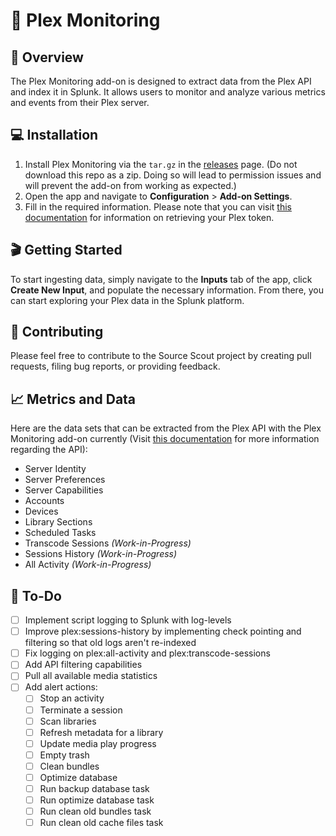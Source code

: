 # 🚀 Plex Monitoring

## 📝 Overview
The Plex Monitoring add-on is designed to extract data from the Plex API and index it in Splunk. It allows users to monitor and analyze various metrics and events from their Plex server.

## 💻 Installation
1. Install Plex Monitoring via the `tar.gz` in the [releases](https://github.com/EatMoreChicken/ta-plex-monitoring/releases) page. (Do not download this repo as a zip. Doing so will lead to permission issues and will prevent the add-on from working as expected.)
2. Open the app and navigate to **Configuration** > **Add-on Settings**.
3. Fill in the required information. Please note that you can visit [this documentation](https://www.plexopedia.com/plex-media-server/general/plex-token/) for information on retrieving your Plex token.

## 🎬 Getting Started
To start ingesting data, simply navigate to the **Inputs** tab of the app, click **Create New Input**, and populate the necessary information. From there, you can start exploring your Plex data in the Splunk platform.

## 🤝 Contributing
Please feel free to contribute to the Source Scout project by creating pull requests, filing bug reports, or providing feedback.

## 📈 Metrics and Data
Here are the data sets that can be extracted from the Plex API with the Plex Monitoring add-on currently (Visit [this documentation](https://www.plexopedia.com/plex-media-server/api/) for more information regarding the API):
- Server Identity
- Server Preferences
- Server Capabilities
- Accounts
- Devices
- Library Sections
- Scheduled Tasks
- Transcode Sessions *(Work-in-Progress)*
- Sessions History *(Work-in-Progress)*
- All Activity *(Work-in-Progress)*

## 📝 To-Do
- [ ] Implement script logging to Splunk with log-levels
- [ ] Improve plex:sessions-history by implementing check pointing and filtering so that old logs aren't re-indexed
- [ ] Fix logging on plex:all-activity and plex:transcode-sessions
- [ ] Add API filtering capabilities
- [ ] Pull all available media statistics
- [ ] Add alert actions:
  - [ ] Stop an activity
  - [ ] Terminate a session
  - [ ] Scan libraries
  - [ ] Refresh metadata for a library
  - [ ] Update media play progress
  - [ ] Empty trash
  - [ ] Clean bundles
  - [ ] Optimize database
  - [ ] Run backup database task
  - [ ] Run optimize database task
  - [ ] Run clean old bundles task
  - [ ] Run clean old cache files task
